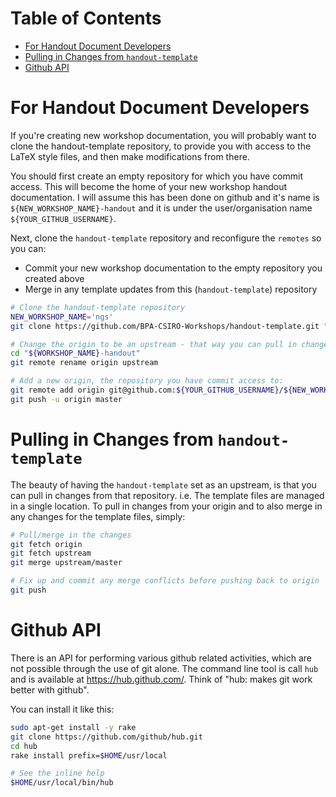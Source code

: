 Table of Contents
=================
<!-- toc -->
* [For Handout Document Developers](#for-handout-document-developers)
* [Pulling in Changes from `handout-template`](#pulling-in-changes-from-handout-template)
* [Github API](#github-api)

<!-- toc stop -->
For Handout Document Developers
===============================
If you're creating new workshop documentation, you will probably want to clone
the handout-template repository, to provide you with access to the LaTeX style
files, and then make modifications from there.

You should first create an empty repository for which you have commit access. This
will become the home of your new workshop handout documentation. I will
assume this has been done on github and it's name is `${NEW_WORKSHOP_NAME}-handout`
and it is under the user/organisation name `${YOUR_GITHUB_USERNAME}`.

Next, clone the `handout-template` repository and reconfigure the `remotes` so you can:
* Commit your new workshop documentation to the empty repository you created above
* Merge in any template updates from this (`handout-template`) repository

```bash
# Clone the handout-template repository
NEW_WORKSHOP_NAME='ngs'
git clone https://github.com/BPA-CSIRO-Workshops/handout-template.git "${NEW_WORKSHOP_NAME}-handout"

# Change the origin to be an upstream - that way you can pull in changes from the handout-template repository
cd "${WORKSHOP_NAME}-handout"
git remote rename origin upstream

# Add a new origin, the repository you have commit access to:
git remote add origin git@github.com:${YOUR_GITHUB_USERNAME}/${NEW_WORKSHOP_NAME}-handout.git
git push -u origin master
```
Pulling in Changes from `handout-template`
==========================================
The beauty of having the `handout-template` set as an upstream, is that you can pull in changes
from that repository. i.e. The template files are managed in a single location. To pull in
changes from your origin and to also merge in any changes for the template files, simply:

```bash
# Pull/merge in the changes
git fetch origin
git fetch upstream
git merge upstream/master

# Fix up and commit any merge conflicts before pushing back to origin
git push
```
Github API
==========
There is an API for performing various github related activities, which are not possible through
the use of git alone. The command line tool is call `hub` and is available at https://hub.github.com/.
Think of "hub: makes git work better with github".

You can install it like this:

```bash
sudo apt-get install -y rake
git clone https://github.com/github/hub.git
cd hub
rake install prefix=$HOME/usr/local

# See the inline help
$HOME/usr/local/bin/hub
```
